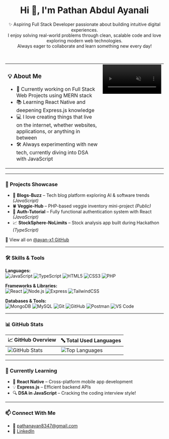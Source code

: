 <h1 align="center">Hi 👋, I'm Pathan Abdul Ayanali</h1>

<div align="center">
  <p>
    ✨ Aspiring Full Stack Developer passionate about building intuitive digital experiences.<br/>
    I enjoy solving real-world problems through clean, scalable code and love exploring modern web technologies.<br/>
    Always eager to collaborate and learn something new every day!
  </p>
</div>

<br/>

<div align="center">
  <table>
    <tr>
      <td valign="top" width="60%">
        <h3>💡 About Me</h3>
        <ul>
          <li>🔭 Currently working on Full Stack Web Projects using MERN stack</li>
          <li>📚 Learning React Native and deepening Express.js knowledge</li>
          <li>💻 I love creating things that live on the internet, whether websites, applications, or anything in between</li>
          <li>🛠️ Always experimenting with new tech, currently diving into DSA with JavaScript</li>
        </ul>
      </td>
      <td valign="top" width="40%">
        <video width="100%" controls loop autoplay muted>
          <source src="https://user-images.githubusercontent.com/74038190/212750687-986f4922-6a9c-4a27-8d15-4fdc2131e2d0.mp4" type="video/mp4">
          Your browser does not support the video tag.
        </video>
      </td>
    </tr>
  </table>
</div>

---

### 📌 Projects Showcase

- 🚀 **Blogs-Buzz** – Tech blog platform exploring AI & software trends *(JavaScript)*  
- 🍀 **Veggie-Hub** – PHP-based veggie inventory mini-project *(Public)*  
- 🔐 **Auth-Tutorial** – Fully functional authentication system with React *(JavaScript)*  
- 📈 **StockSphere-NoLimits** – Stock analysis app built during Hackathon *(TypeScript)*

🔗 View all on [@ayan-x1 GitHub](https://github.com/ayan-x1?tab=repositories)

---

### 🛠️ Skills & Tools

**Languages:**  
![JavaScript](https://img.shields.io/badge/-JavaScript-F7DF1E?style=for-the-badge&logo=javascript&logoColor=black)
![TypeScript](https://img.shields.io/badge/-TypeScript-3178C6?style=for-the-badge&logo=typescript&logoColor=white)
![HTML5](https://img.shields.io/badge/-HTML5-E34F26?style=for-the-badge&logo=html5&logoColor=white)
![CSS3](https://img.shields.io/badge/-CSS3-1572B6?style=for-the-badge&logo=css3)
![PHP](https://img.shields.io/badge/-PHP-777BB4?style=for-the-badge&logo=php)

**Frameworks & Libraries:**  
![React](https://img.shields.io/badge/-React-61DAFB?style=for-the-badge&logo=react)
![Node.js](https://img.shields.io/badge/-Node.js-339933?style=for-the-badge&logo=nodedotjs&logoColor=white)
![Express](https://img.shields.io/badge/-Express-black?style=for-the-badge&logo=express&logoColor=white)
![TailwindCSS](https://img.shields.io/badge/-Tailwind-38B2AC?style=for-the-badge&logo=tailwind-css)

**Databases & Tools:**  
![MongoDB](https://img.shields.io/badge/-MongoDB-47A248?style=for-the-badge&logo=mongodb)
![MySQL](https://img.shields.io/badge/-MySQL-00758F?style=for-the-badge&logo=mysql)
![Git](https://img.shields.io/badge/-Git-F05032?style=for-the-badge&logo=git)
![GitHub](https://img.shields.io/badge/-GitHub-181717?style=for-the-badge&logo=github)
![Postman](https://img.shields.io/badge/-Postman-FF6C37?style=for-the-badge&logo=postman)
![VS Code](https://img.shields.io/badge/-VS_Code-007ACC?style=for-the-badge&logo=visual-studio-code)

---

### 📊 GitHub Stats

| 📈 GitHub Overview | 🔤 Total Used Languages |
|--------------------|-------------------------|
| ![GitHub Stats](https://github-readme-stats.vercel.app/api?username=ayan-x1&show_icons=true&theme=radical) | ![Top Languages](https://github-readme-stats.vercel.app/api/top-langs/?username=ayan-x1&layout=compact&theme=radical&langs_count=6) |

---

### 🌱 Currently Learning

- 📱 **React Native** – Cross-platform mobile app development  
- 💡 **Express.js** – Efficient backend APIs  
- 🔍 **DSA in JavaScript** – Cracking the coding interview style!

---

### 📫 Connect With Me

- 📧 [pathanayan8347@gmail.com](mailto:pathanayan8347@gmail.com)  
- 💼 [LinkedIn](https://www.linkedin.com/in/pathan-ayan/)
